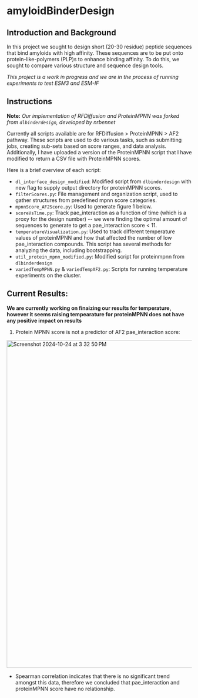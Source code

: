 # amyloidBinderDesign

## Introduction and Background
In this project we sought to design short (20-30 residue) peptide sequences that bind amyloids with high affinity. These sequences are to be put onto protein-like-polymers (PLP)s to enhance binding affinity. To do this, we sought to compare various structure and sequence design tools. 

*This project is a work in progress and we are in the process of running experiments to test ESM3 and ESM-IF*

## Instructions

**Note:** *Our implementation of RFDiffusion and ProteinMPNN was forked from `dlbinderdesign`, developed by nrbennet*

Currently all scripts available are for RFDiffusion > ProteinMPNN > AF2 pathway. These scripts are used to do various tasks, such as submitting jobs, creating sub-sets based on score ranges, and data analysis. Additionally, I have uploaded a version of the ProteinMPNN script that I have modified to return a CSV file with ProteinMPNN scores. 

Here is a brief overview of each script:

* `dl_interface_design_modified`: Modified script from `dlbinderdesign` with new flag to supply output directory for proteinMPNN scores.
* `filterScores.py`: File management and organization script, used to gather structures from predefined mpnn score categories.
* `mpnnScore_AF2Score.py`: Used to generate figure 1 below.
* `scoreVsTime.py`: Track pae_interaction as a function of time (which is a proxy for the design number) -- we were finding the optimal amount of sequences to generate to get a pae_interaction score < 11.
* `temperatureVisualization.py`: Used to track different temperature values of proteinMPNN and how that affected the number of low pae_interaction compounds. This script has several methods for analyzing the data, including bootstrapping.
* `util_protein_mpnn_modified.py`: Modified script for proteinmpnn from `dlbinderdesign`
* `variedTempMPNN.py` & `variedTempAF2.py`: Scripts for running temperature experiments on the cluster. 

## Current Results:

**We are currently working on finaizing our results for temperature, however it seems raising tempearature for proteinMPNN does not have any positive impact on results**

1. Protein MPNN score is not a predictor of AF2 pae_interaction score:
<img width="890" alt="Screenshot 2024-10-24 at 3 32 50 PM" src="https://github.com/user-attachments/assets/cbac05e0-c26a-4eb8-8433-647e2e7833df">

  * Spearman correlation indicates that there is no significant trend amongst this data, therefore we concluded that pae_interaction and proteinMPNN score have no relationship.
